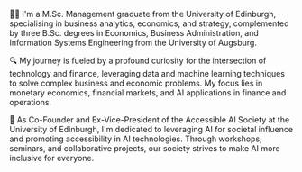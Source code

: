 👋🏼 I'm a M.Sc. Management graduate from the University of Edinburgh, specialising in business analytics, economics, and strategy, complemented by three B.Sc. degrees in Economics, Business Administration, and Information Systems Engineering from the University of Augsburg.

🔍 My journey is fueled by a profound curiosity for the intersection of technology and finance, leveraging data and machine learning techniques to solve complex business and economic problems. My focus lies in monetary economics, financial markets, and AI applications in finance and operations.

🚀 As Co-Founder and Ex-Vice-President of the Accessible AI Society at the University of Edinburgh, I'm dedicated to leveraging AI for societal influence and promoting accessibility in AI technologies. Through workshops, seminars, and collaborative projects, our society strives to make AI more inclusive for everyone.


<!--
**JulGas/julgas** is a ✨ _special_ ✨ repository because its `README.md` (this file) appears on your GitHub profile.

Here are some ideas to get you started:

- 🔭 I’m currently working on ...
- 🌱 I’m currently learning ...
- 👯 I’m looking to collaborate on ...
- 🤔 I’m looking for help with ...
- 💬 Ask me about ...
- 📫 How to reach me: ...
- 😄 Pronouns: ...
- ⚡ Fun fact: ...
-->
